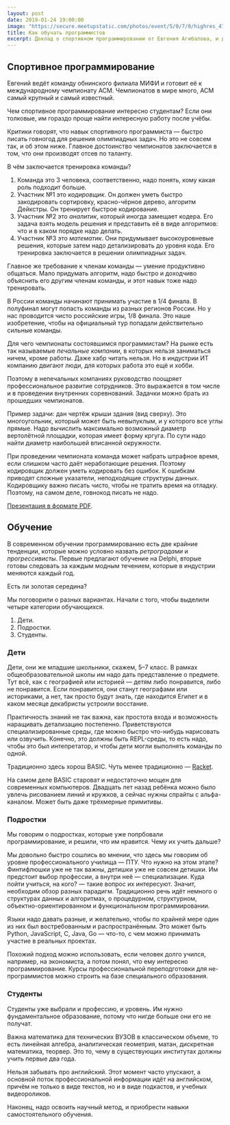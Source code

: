 ```yaml
---
layout: post
date: 2019-01-24 19:00:00
image: "https://secure.meetupstatic.com/photos/event/5/0/7/0/highres_477380592.jpeg"
title: Как обучать программистов
excerpt: Доклад о спортивном программировании от Евгения Агибалова, и дискуссия на тему образования.
---
```


## Спортивное программирование

Евгений ведёт команду обнинского филиала МИФИ и готовит её к международному чемпионату ACM. Чемпионатов в мире много, ACМ самый крупный и самый известный.

Чем спортивное программирование интересно студентам? Если они толковые, им гораздо проще найти интересную работу после учёбы.

Критики говорят, что навык спортивного программиста&nbsp;&mdash; быстро писать говногод для решения олимпиадных задач. Но это не совсем так, и об этом ниже. Главное достоинство чемпионатов заключается в том, что они производят отсев по таланту.

В чём заключается тренировка команды?

1. Команда это 3 человека, соответственно, надо понять, кому какая роль подходит больше.
1. Участник №1 это *кодировщик*. Он должен уметь быстро закодировать сортировку, красно-чёрное дерево, алгоритм Дейкстры. Он тренирует быстрое кодирование.
1. Участник №2 это *аналитик*, который иногда замещает кодера. Его задача взять модель решения и представить её в виде алгоритмов: что и в каком порядке надо делать.
1. Участник №3 это *математик*. Они придумывает высокоуровневые решения, которые затем надо детализировать до уровня кода. Его тренировка заключается в решении олимпиадных задач.

Главное же требование к членам команды&nbsp;&mdash; умение продуктивно общаться. Мало придумать алгоритм, надо быстро и доходчиво объяснить его другим членам команды, и этот навык тоже надо тренировать.

В России команды начинают принимать участие в 1/4 финала. В полуфинал могут попасть команды из разных регионов России. Но у нас проводится чисто российские игры, 1/8 финала. Это наше изобретение, чтобы на официальный тур попадали действительно сильные команды.

Для чего чемпионаты состоявшимся программистам? На рынке есть так называемые *печальные компании*, в которых нельзя заниматься ничем, кроме работы. Даже хабр читать нельзя. Но в индустрии ИТ компанию двигают люди, для которых работа это ещё и хобби.

Поэтому в непечальных компаниях руководство поощряет профессиональное развитие сотрудников. Это выражается в том числе и в проведении внутренних соревнований. Задачки можно брать из прошедших чемпионатов.

Пример задачи: дан чертёж крыши здания (вид сверху). Это многоугольник, который может быть невыпуклым, и у которого все углы прямые. Надо вычислить максимально возможный диаметр вертолётной площадки, которая имеет форму кргуга. По сути надо найти диаметр наибольшей вписанной окружности.

При проведении чемпионата команда может набрать штрафное время, если слишком часто даёт неработающие решения. Поэтому кодировщик должен уметь кодировать без ошибок. К ошибкам приводят сложные указатели, неподходящие структуры данных. Кодировщику важно писать чисто, чтобы не тратить время на отладку. Поэтому, на самом деле, говнокод писать не надо.

[Презентация в формате PDF](/downloads/acm.pdf).

## Обучение

В современном обучении программированию есть две крайние тенденции, которые можно условно назвать *ретроградами* и *прогрессивисты*. Первые предлагают обучение на Delphi, вторые готовы следовать за каждым модным течением, которые в индустрии меняются каждый год.

Есть ли золотая середина?

Мы поговорили о разных вариантах. Начали с того, чтобы выделили четыре категории обучающихся.

1. Дети.
1. Подростки.
1. Студенты.

### Дети

Дети, они же младшие школьники, скажем, 5&ndash;7 класс. В рамках общеобразовательной школы им надо дать представление о предмете. Тут всё, как с географией или историей&nbsp;&mdash; детям либо понравится, либо не понравится. Если понравится, они станут географами или историками, а нет, так просто будут знать, где находится Египет и в каком месяце декабристы устроили восстание.

Практичность знаний не так важна, как простота входа и возможность наращивать детализацию постепенно. Приветствуются специализированные среды, где можно быстро что-нибудь нарисовать или озвучить. Конечно, это должны быть REPL-среды, то есть надо, чтобы это был интепретатор, и чтобы дети могли выполнять команды по одной.

Традиционно здесь хорош BASIC. Чуть менее традиционно&nbsp;&mdash; [Racket](https://ru.wikipedia.org/wiki/Racket_(язык_программирования)).

На самом деле BASIC староват и недостаточно мощен для современных компьютеров. Двадцать лет назад ребёнка можно было увлечь рисованием линий и кружков, а сейчас нужны спрайты с альфа-каналом. Может быть даже трёхмерные примитивы.

### Подростки

Мы говорим о подростках, которые уже попрбовали программирование, и решили, что им нравится. Чему их учить дальше?

Мы довольно быстро сошлись во мнении, что здесь мы говорим об уровне профессионального училища&nbsp;&mdash; ПТУ. Что нужно на этом этапе? Финтифлюшки уже не так важны, детишки уже не совсем детишки. Им предстоит выбор профессии, а внутри неё&nbsp;&mdash;  специализации. Куда пойти учиться, на кого?&nbsp;&mdash; такие вопрос их интересуют. Значит, необходим обзор разных парадигм. Традиционно речь идёт немного о структурах данных и алгоритмах, о процедурном, структурном, объектно-ориентированном и функциональном программировании.

Языки надо давать разные, и желательно, чтобы по крайней мере один из них был востребованным и распространённым. Это может быть Python, JavaScript, C, Java, Go&nbsp;&mdash; что-то, с чем можно принимать участие в реальных проектах.

Похожий подход можно использовать, если человек долго учился, например, на экономиста, а потом понял, что ему интересно программирование. Курсы профессиональной переподготовки для не-программистов можно строить на базе специального образования.

### Студенты

Студенты уже выбрали и профессию, и уровень. Им нужно фундаментальное образование, потому что нигде больше они его не получат.

Важна математика для технических ВУЗОВ в классическом объеме, то есть линейная алгебра, аналитическая геометрия, матан, дискретная математика, теорвер. Это то, чему в существующих институтах должны учить первые два года.

Нельзя забывать про английский. Этот момент часто упускают, а основной поток профессиональной информации идёт на английском, причём не только в виде текстов, но и в виде подкастов, и учебных видеороликов.

Наконец, надо освоить научный метод, и приобрести навыки самостоятельного обучения.
